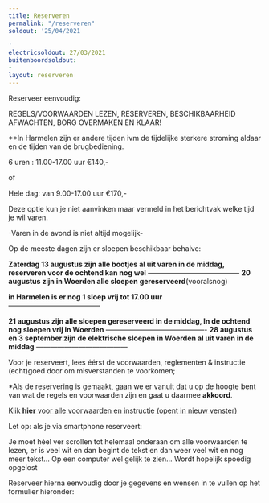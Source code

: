 ```yaml
---
title: Reserveren
permalink: "/reserveren"
soldout: '25/04/2021

'
electricsoldout: 27/03/2021
buitenboordsoldout:
- 
layout: reserveren
---
```



Reserveer eenvoudig:

REGELS/VOORWAARDEN LEZEN, RESERVEREN, BESCHIKBAARHEID AFWACHTEN, BORG OVERMAKEN EN KLAAR! 

**In Harmelen zijn er andere tijden ivm de tijdelijke sterkere stroming aldaar en de tijden van de brugbediening.

6 uren : 11.00-17.00 uur €140,-

 of 

Hele dag: van 9.00-17.00 uur €170,-

Deze optie kun je niet aanvinken maar vermeld in het berichtvak welke tijd je wil varen.


-Varen in de avond is niet altijd mogelijk-

Op de meeste dagen zijn er sloepen beschikbaar behalve:   

**Zaterdag 13 augustus zijn alle bootjes al uit varen in de middag, reserveren voor de ochtend kan nog wel** 
—————————————
**20 augustus zijn in Woerden alle sloepen gereserveerd**(vooralsnog) 

**in Harmelen is er nog 1 sloep vrij tot 17.00 uur**  
—————————————

**21 augustus zijn alle sloepen gereserveerd in de middag,
In de ochtend nog sloepen vrij in Woerden**
——————————————-
**28 augustus en 3 september zijn de elektrische sloepen in Woerden al uit varen in de middag**
—————————————

Voor je reserveert, lees éérst de voorwaarden, reglementen & instructie (echt)goed door om misverstanden te voorkomen;

*Als de reservering is gemaakt, gaan we er vanuit dat u op de hoogte bent van wat de regels en voorwaarden zijn en gaat u daarmee **akkoord**.

[Klik **hier** voor alle voorwaarden en instructie (opent in nieuw venster)](http://descheepsjongens.nl/voorwaarden)

Let op: als je via smartphone reserveert: 

Je moet héel ver scrollen tot helemaal onderaan om alle voorwaarden te lezen, er is veel wit en dan begint de tekst en dan weer veel wit en nog meer tekst... Op een computer wel gelijk te zien... Wordt hopelijk spoedig opgelost

Reserveer hierna eenvoudig door je gegevens en wensen in te vullen op het formulier hieronder: